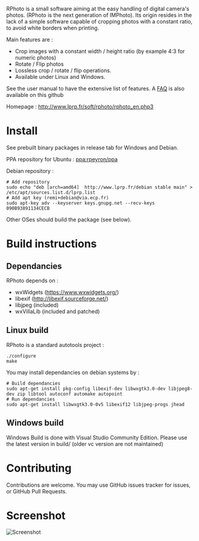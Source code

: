 RPhoto is a small software aiming at the easy handling of digital camera's photos. (RPhoto is the next generation of IMPhoto). 
Its origin resides in the lack of a simple software capable of cropping photos with a constant ratio, to avoid white borders when printing.

Main features are :
  * Crop images with a constant width / height ratio (by example 4:3 for numeric photos)
  * Rotate / Flip photos
  * Lossless crop / rotate / flip operations.
  * Available under Linux and Windows.

See the user manual to have the extensive list of features.
A [FAQ](doc/FAQ.md) is also available on this github

Homepage : http://www.lprp.fr/soft/rphoto/rphoto_en.php3

# Install

See prebuilt binary packages in release tab for Windows and Debian.

PPA repository for Ubuntu : [ppa:rpeyron/ppa](https://launchpad.net/~rpeyron/+archive/ubuntu/ppa)

Debian repository :
```
# Add repository
sudo echo "deb [arch=amd64]  http://www.lprp.fr/debian stable main" > /etc/apt/sources.list.d/lprp.list
# Add apt key (remi+debian@via.ecp.fr)
sudo apt-key adv --keyserver keys.gnupg.net --recv-keys 090B93891134CECB
```


Other OSes should build the package (see below).

# Build instructions

## Dependancies

RPhoto depends on :
- wxWidgets  (https://www.wxwidgets.org/)
- libexif (http://libexif.sourceforge.net/)
- libjpeg (included)
- wxVillaLib (included and patched)

## Linux build

RPhoto is a standard autotools project :

```
./configure
make
```

You may install dependancies on debian systems by :
```
# Build dependancies
sudo apt-get install pkg-config libexif-dev libwxgtk3.0-dev libjpeg8-dev zip libtool autoconf automake autopoint 
# Run dependancies
sudo apt-get install libwxgtk3.0-0v5 libexif12 libjpeg-progs jhead
```


## Windows build

Windows Build is done with Visual Studio Community Edition. 
Please use the latest version in build/ (older vc version are not maintained)


# Contributing

Contributions are welcome. You may use GitHub issues tracker for issues, or GitHub Pull Requests.

# Screenshot 

![Screenshot](http://www.lprp.fr/soft/rphoto/rphoto_scr.jpg)

